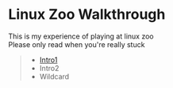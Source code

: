 # Linux Zoo Walkthrough

This is my experience of playing at linux zoo<br/>
Please only read when you're really stuck

>* [Intro1](https://github.com/kh4nt99/linuxzoo_centOS_Walkthrough/tree/master/intro1#linux-zoo-walkthrough)
>* Intro2
>* Wildcard
